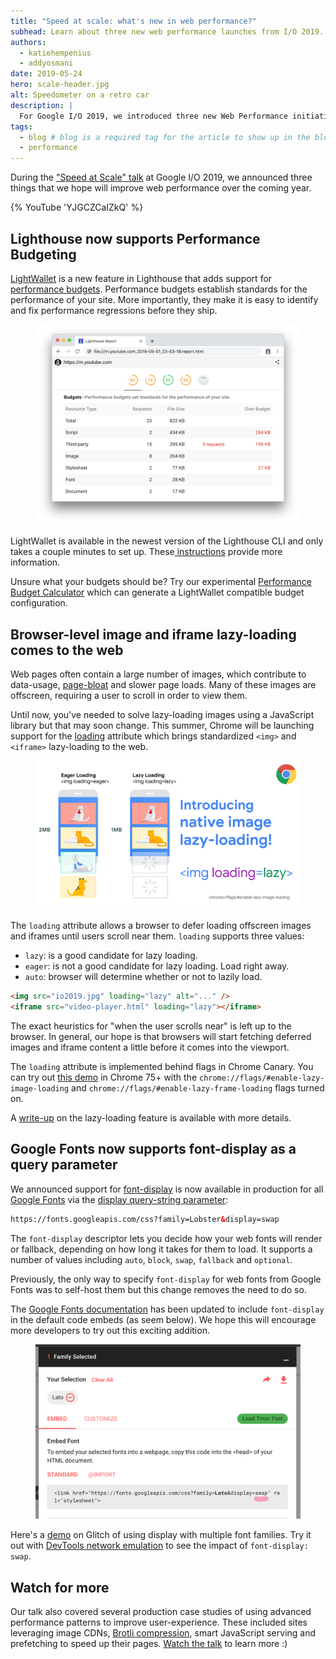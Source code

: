 ```yaml
---
title: "Speed at scale: what's new in web performance?"
subhead: Learn about three new web performance launches from I/O 2019.
authors:
  - katiehempenius
  - addyosmani
date: 2019-05-24
hero: scale-header.jpg
alt: Speedometer on a retro car
description: |
  For Google I/O 2019, we introduced three new Web Performance initiatives that we hope will lead to better user experiences for everyone.
tags:
  - blog # blog is a required tag for the article to show up in the blog.
  - performance
---
```


During the ["Speed at Scale"
talk](https://www.youtube.com/watch?v=YJGCZCaIZkQ&feature=youtu.be) at Google
I/O 2019, we announced three things that we hope will improve web performance
over the coming year.

{% YouTube 'YJGCZCaIZkQ' %}

## Lighthouse now supports Performance Budgeting


[LightWallet](https://developers.google.com/web/tools/lighthouse/audits/budgets)
is a new feature in Lighthouse that adds support for [performance
budgets](/fast#set-performance-budgets). Performance budgets establish
standards for the performance of your site. More importantly, they make it is
easy to identify and fix performance regressions before they ship.

<figure class="w-figure">
  <img class="w-screenshot w-screenshot--filled" src="./Speed-at0.png" alt="A LightWallet report showing which assets are over the file size budget." loading="lazy">
</figure>

LightWallet is available in the newest version of the Lighthouse CLI and only
takes a couple minutes to set up. These[
instructions](https://developers.google.com/web/tools/lighthouse/audits/budgets)
provide more information.

Unsure what your budgets should be? Try our experimental [Performance Budget
Calculator](https://bit.ly/perf-budget-calculator) which can generate a
LightWallet compatible budget configuration.

## Browser-level image and iframe lazy-loading comes to the web

Web pages often contain a large number of images, which contribute to
data-usage, [page-bloat](https://httparchive.org/reports/state-of-images) and
slower page loads. Many of these images are offscreen, requiring a user to
scroll in order to view them.

Until now, you've needed to solve lazy-loading images using a JavaScript
library but that may soon change. This summer, Chrome will be launching support
for the [loading](https://addyosmani.com/blog/lazy-loading/) attribute which
brings standardized `<img>` and `<iframe>` lazy-loading to the web.

<figure class="w-figure">
<img src="./Speed-at1.png" alt="Browser-level lazy-loading highlighting offscreen
content being loaded on-demand" loading="lazy">
</figure>

The `loading` attribute allows a browser to defer loading offscreen images and
iframes until users scroll near them. `loading` supports three values:

* `lazy`: is a good candidate for lazy loading.
* `eager`: is not a good candidate for lazy loading. Load right away.
* `auto`: browser will determine whether or not to lazily load.

```html
<img src="io2019.jpg" loading="lazy" alt="..." />
<iframe src="video-player.html" loading="lazy"></iframe>
```

The exact heuristics for "when the user scrolls near" is left up to the
browser. In general, our hope is that browsers will start fetching deferred
images and iframe content a little before it comes into the viewport.

The `loading` attribute is implemented behind flags in Chrome Canary. You can
try out [this demo](https://mathiasbynens.be/demo/img-loading-lazy) in Chrome
75+ with the `chrome://flags/#enable-lazy-image-loading` and
`chrome://flags/#enable-lazy-frame-loading` flags turned on.

A [write-up](https://addyosmani.com/blog/lazy-loading/) on the
lazy-loading feature is available with more details.

## Google Fonts now supports font-display as a query parameter

We announced support for [font-display](https://font-display.glitch.me) is now available in production for all [Google Fonts](https://fonts.google.com) via the [display query-string parameter](https://developers.google.com/fonts/docs/getting_started#use_font-display):

```html
https://fonts.googleapis.com/css?family=Lobster&display=swap
```

The `font-display` descriptor lets you decide how your web fonts will render or
fallback, depending on how long it takes for them to load. It supports a number
of values including `auto`, `block`, `swap`, `fallback` and `optional`.

Previously, the only way to specify `font-display` for web fonts from Google Fonts was to self-host them but this change removes the need to do so.

The [Google Fonts
documentation](https://developers.google.com/fonts/docs/getting_started#use_font-display)
has been updated to include `font-display` in the default code embeds (as seem
below). We hope this will encourage more developers to try out this exciting
addition.

<figure class="w-figure">
  <img class="w-screenshot" src="./Speed-at2.png" alt="Google Fonts embed code with font-display included in the URL as a query-parameter" loading="lazy">
</figure>

Here's a [demo](https://glitch.com/~truth-bookcase) on Glitch of using display
with multiple font families. Try it out with [DevTools network
emulation](https://developers.google.com/web/tools/chrome-devtools/network/#throttle)
to see the impact of `font-display: swap`.

## Watch for more

Our talk also covered several production case studies of using advanced
performance patterns to improve user-experience. These included sites
leveraging image CDNs, [Brotli
compression](/fast/reduce-network-payloads-using-text-compression/codelab-text-compression-brotli),
smart JavaScript serving and prefetching to speed up their pages. [Watch the
talk](https://www.youtube.com/watch?v=YJGCZCaIZkQ&feature=youtu.be) to learn
more :)
